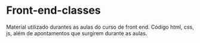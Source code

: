 # Front-end-classes
Material utilizado durantes as aulas do curso de front end.
Código html, css, js, além de apontamentos que surgirem durante as aulas.
